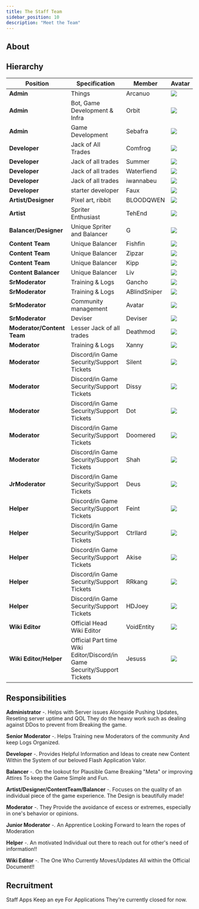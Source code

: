 ```yaml
---
title: The Staff Team
sidebar_position: 10
description: "Meet the Team"
---
```


## About



## Hierarchy
| Position | Specification | Member | Avatar |
| ----------- | ----- | ------ | ----- |
| **Admin**   | Things | Arcanuo | <img src="https://raw.githubusercontent.com/Valor-Inc/Wiki/main/static/img/The%20Staff%20Team/arc.png" /> |
| **Admin**   | Bot, Game Development & Infra | Orbit | <img src="https://raw.githubusercontent.com/Valor-Inc/Wiki/main/static/img/The%20Staff%20Team/orbit.png" /> |
| **Admin**   | Game Development | Sebafra | <img src="https://raw.githubusercontent.com/Valor-Inc/Wiki/main/static/img/The%20Staff%20Team/seb.png" /> |
| **Developer** | Jack of All Trades | Comfrog | <img src="https://raw.githubusercontent.com/Valor-Inc/Wiki/main/static/img/The%20Staff%20Team/comfrog-transparent-text.png"/> |
| **Developer** | Jack of all trades | Summer | <img src="https://raw.githubusercontent.com/Valor-Inc/Wiki/main/static/img/The%20Staff%20Team/3eb0387ae9a6de134367f514d934c90f.png"/> |
| **Developer** | Jack of all trades | Waterfiend | <img src="https://raw.githubusercontent.com/Valor-Inc/Wiki/main/static/img/The%20Staff%20Team/4121ae513ecc946f8076b835d204f221.png"/> |
| **Developer** | Jack of all trades | iwannabeu | <img src="https://raw.githubusercontent.com/Valor-Inc/Wiki/main/static/img/The%20Staff%20Team/d575c932945ba29c6eb0e9af51910c87%20(1).png"/> |
| **Developer** | starter developer | Faux | <img src="https://github.com/Valor-Inc/Wiki/blob/main/static/img/The%20Staff%20Team/068930c8cae6355b031ce508a521fc0a.png"/> |
| **Artist/Designer** | Pixel art, ribbit | BLOODQWEN  | <img src="https://raw.githubusercontent.com/Valor-Inc/Wiki/main/static/img/The%20Staff%20Team/forg2.png"/> |
| **Artist** | Spriter Enthusiast | TehEnd | <img src="https://cdn.discordapp.com/attachments/1208285144792956978/1208294915335786587/catemoji_1.png?ex=65e2c354&is=65d04e54&hm=8bcea936e92204bf08118a4f0ea1bb0a3c8fe0916436b457ff554053531847d8&"/> |
| **Balancer/Designer** | Unique Spriter and Balancer | G | <img src="https://raw.githubusercontent.com/Valor-Inc/Wiki/main/static/img/The%20Staff%20Team/388deacdb2f92d99cedb6aa366a386c2.png"/> |
| **Content Team** | Unique Balancer | Fishfin | <img src="https://cdn.discordapp.com/attachments/1032818008340566107/1208284595011723274/IMG_9741_1.jpg?ex=65e2b9b8&is=65d044b8&hm=3de65f8a33b924cecfb6cb3feb5f22b257ce1183b89c59b91aa4cff04d1ab3dd&"/> ||
|**Content Team** | Unique Balancer | Zipzar | <img src="https://cdn.discordapp.com/attachments/1208277897014542376/1208281126498738226/GDZVxysbAAADlNB_1_1.jpg?ex=65e2b67d&is=65d0417d&hm=60e5f27d6fe40a933d009467d64900a2f1b58b45018f511206aa77cbfed1944e&"/> |
| **Content Team** | Unique Balancer | Kipp | <img src="https://cdn.discordapp.com/attachments/1082059893042851931/1208604604258844682/d4e813c68544a0fab7cc3f95593ac393.png?ex=65e3e3c0&is=65d16ec0&hm=85ed78945645a5748dba87d9e357e5a7d917811756a05d50f946f92af60a7513&"/> |
| **Content Balancer** | Unique Balancer | Liv | <img src="https://raw.githubusercontent.com/Valor-Inc/Wiki/main/static/img/The%20Staff%20Team/F0XMWtyaUAAF6uV.png"/> |
| **SrModerator** | Training & Logs | Gancho | <img src="https://github.com/Valor-Inc/Wiki/blob/main/static/img/The%20Staff%20Team/gancho%20(1).gif" /> |
| **SrModerator** | Training & Logs | ABlindSniper | <img src="https://raw.githubusercontent.com/Valor-Inc/Wiki/main/static/img/The%20Staff%20Team/ABlindSniper.jpg"/> |
| **SrModerator** | Community management | Avatar | <img src="https://raw.githubusercontent.com/Valor-Inc/Wiki/main/static/img/The%20Staff%20Team/ca9d393cadeb5b9c81fff01efe258ea5.png"/> |
| **SrModerator** | Deviser | Deviser | <img src="https://raw.githubusercontent.com/Valor-Inc/Wiki/main/static/img/The%20Staff%20Team/5329e32e4918479c669a0cd8cfec16b0.png"/> |
| **Moderator/Content Team** | Lesser Jack of all trades | Deathmod | <img src="https://raw.githubusercontent.com/Valor-Inc/Wiki/main/static/img/The%20Staff%20Team/monkey%20(1).png"/> |
| **Moderator** |  Training & Logs | Xanny | <img src="https://raw.githubusercontent.com/Valor-Inc/Wiki/main/static/img/The%20Staff%20Team/a_134c8bbce413c6d10352caee90bb0c2f.gif"/> |
| **Moderator** |  Discord/in Game Security/Support Tickets | Silent | <img src="https://raw.githubusercontent.com/Valor-Inc/Wiki/main/static/img/The%20Staff%20Team/b074a34e5210d44f787558bbdff96b8a.png"/> |
| **Moderator** | Discord/in Game Security/Support Tickets | Dissy | <img src="https://raw.githubusercontent.com/Valor-Inc/Wiki/main/static/img/The%20Staff%20Team/3f063d44ed3eafcf3567ce459a831074.jpg"/> |
| **Moderator** | Discord/in Game Security/Support Tickets | Dot | <img src="https://raw.githubusercontent.com/Valor-Inc/Wiki/main/static/img/The%20Staff%20Team/9c39e15c6b147c82c4e86173ce7eb1e0.png"/> |
| **Moderator** | Discord/in Game Security/Support Tickets | Doomered | <img src="https://raw.githubusercontent.com/Valor-Inc/Wiki/main/static/img/The%20Staff%20Team/unknown-17-3-1%20(1).png"/> |
| **Moderator** | Discord/in Game Security/Support Tickets | Shah | <img src="https://raw.githubusercontent.com/Valor-Inc/Wiki/main/static/img/The%20Staff%20Team/IMG_0075.jpg"/> |
| **JrModerator** | Discord/in Game Security/Support Tickets | Deus | <img src="https://raw.githubusercontent.com/Valor-Inc/Wiki/main/static/img/The%20Staff%20Team/Olga.jpg"/> |
| **Helper** | Discord/in Game Security/Support Tickets | Feint | <img src="https://raw.githubusercontent.com/Valor-Inc/Wiki/main/static/img/The%20Staff%20Team/black-cat-fangs%20(1).gif"/> |
| **Helper** | Discord/in Game Security/Support Tickets | Ctrllard | <img src="https://cdn.discordapp.com/attachments/1191460946175074304/1208290865693589514/s22_1.png?ex=65e2bf8f&is=65d04a8f&hm=72052d00fc697e800dd5fd0cf73c5025a4c56e705773bfa61f3a2cb0bd0f5498&"/> |
| **Helper** | Discord/in Game Security/Support Tickets | Akise | <img src="https://cdn.discordapp.com/attachments/1187528827988086836/1208306256650182696/Aru_akise_1.png?ex=65e2cde4&is=65d058e4&hm=e70a9ae0c83d7990f5b157de456e89cfc611d34c85fbfe4c8fe5799b1447e626&"/> |
| **Helper** | Discord/in Game Security/Support Tickets | RRkang | <img src="https://cdn.discordapp.com/attachments/1105524933578195044/1208604653659361320/5cf1343ba566f4de252268bf7700be8a.png?ex=65e3e3cc&is=65d16ecc&hm=fb513f76ddffe88b59867f09c9a1b4111ba7dc651615ab4918d559b4d791142c&"/> |
| **Helper** | Discord/in Game Security/Support Tickets | HDJoey | <img src="https://cdn.discordapp.com/attachments/1122556341576282193/1208604623175295017/HDJoey_Pic.jpg?ex=65e3e3c4&is=65d16ec4&hm=65bb0b77ccfa11d4567e11145871db678b9ffec8cc0c5c40163c56cc458873f8&"/> |
| **Wiki Editor** | Official Head Wiki Editor | VoidEntity | <img src="https://cdn.discordapp.com/attachments/511222233302171659/1208288456699019284/TRUE_DETERMINATION_AND_HATRED.png?ex=65e2bd50&is=65d04850&hm=720f887defed767f9347d683497192e8cfe54e1bb1af2f55ba5cb41506936d94&"/> |
| **Wiki Editor/Helper** | Official Part time Wiki Editor/Discord/in Game Security/Support Tickets | Jesuss | <img src="https://cdn.discordapp.com/attachments/1084581982480105522/1208604576186507346/15b0b2c557fe5c78ed8051fa3e048de7.png?ex=65e3e3b9&is=65d16eb9&hm=9ab424848481f5c47d7085dcff47ab42d42676b3fa8f2c18e0563cc4790486ad&"/> |


## Responsibilities

**Administrator** -. Helps with Server issues Alongside Pushing Updates, Reseting server uptime and QOL They do the heavy work such as dealing against DDos to prevent from Breaking the game. 

**Senior Moderator** -. Helps Training new Moderators of the community And keep Logs Organized.

**Developer** -. Provides Helpful Information and Ideas to create new Content Within the System of our beloved Flash Application Valor.

 **Balancer** -. On the lookout for Plausible Game Breaking "Meta" or improving Attires To keep the Game Simple and Fun.

**Artist/Designer/ContentTeam/Balancer** -. Focuses on the quality of an individual piece of the game experience. The Design is beautifully made!

**Moderator** -. They Provide the avoidance of excess or extremes, especially in one's behavior or opinions.

**Junior Moderator** -. An Apprentice Looking Forward to learn the ropes of Moderation

**Helper** -. An motivated Individual out there to reach out for other's need of information!!

**Wiki Editor** -. The One Who Currently Moves/Updates All within the Official Document!!

## Recruitment

Staff Apps
Keep an eye For Applications They're currently closed for now.
